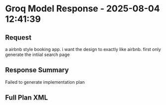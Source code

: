 # Groq Model Response - 2025-08-04 12:41:39

## Request
a airbnb style booking app. i want the design to exactly like airbnb. first only generate the intiial search page

## Response Summary
Failed to generate implementation plan

## Full Plan XML

